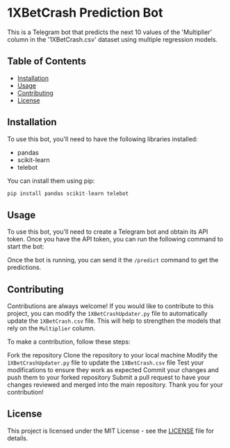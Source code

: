 # 1XBetCrash Prediction Bot

This is a Telegram bot that predicts the next 10 values of the 'Multiplier' column in the '1XBetCrash.csv' dataset using multiple regression models.

## Table of Contents

- [Installation](#installation)
- [Usage](#usage)
- [Contributing](#contributing)
- [License](#license)

## Installation

To use this bot, you'll need to have the following libraries installed:

- pandas
- scikit-learn
- telebot

You can install them using pip:

```python
pip install pandas scikit-learn telebot
```

## Usage

To use this bot, you'll need to create a Telegram bot and obtain its API token. Once you have the API token, you can run the following command to start the bot:


Once the bot is running, you can send it the `/predict` command to get the predictions.

## Contributing

Contributions are always welcome! If you would like to contribute to this project, you can modify the `1XBetCrashUpdater.py` file to automatically update the `1XBetCrash.csv` file. This will help to strengthen the models that rely on the `Multiplier` column.

To make a contribution, follow these steps:

Fork the repository
Clone the repository to your local machine
Modify the `1XBetCrashUpdater.py` file to update the `1XBetCrash.csv` file
Test your modifications to ensure they work as expected
Commit your changes and push them to your forked repository
Submit a pull request to have your changes reviewed and merged into the main repository.
Thank you for your contribution!

## License

This project is licensed under the MIT License - see the [LICENSE](LICENSE) file for details.

